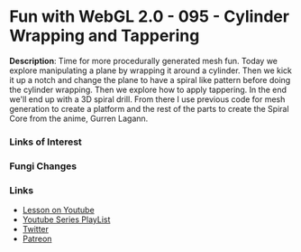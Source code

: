 # Fun with WebGL 2.0 - 095 - Cylinder Wrapping and Tappering
**Description**:
Time for more procedurally generated mesh fun. Today we explore manipulating a plane by wrapping it around a cylinder. Then we kick it up a notch and change the plane to have a spiral like pattern before doing the cylinder wrapping. Then we explore how to apply tappering. In the end we'll end up with a 3D spiral drill. From there I use previous code for mesh generation to create a platform and the rest of the parts to create the Spiral Core from the anime, Gurren Lagann.

### Links of Interest


### Fungi Changes


### Links
* [Lesson on Youtube](https://youtu.be/CYGnm4vIFUE)
* [Youtube Series PlayList](https://www.youtube.com/playlist?list=PLMinhigDWz6emRKVkVIEAaePW7vtIkaIF)
* [Twitter](https://twitter.com/SketchpunkLabs)
* [Patreon](https://www.patreon.com/sketchpunk)
